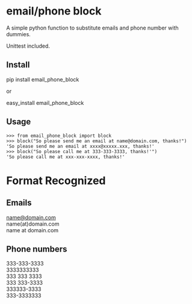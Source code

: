 email/phone block
=================

A simple python function to substitute emails and phone number with dummies.

Unittest included.

Install
-------

pip install email_phone_block 

or

easy_install email_phone_block 


Usage
-----

    >>> from email_phone_block import block
    >>> block("So please send me an email at name@domain.com, thanks!")
    'So please send me an email at xxxx@xxxxx.xxx, thanks!'
    >>> block("So please call me at 333-333-3333, thanks!'")
    'So please call me at xxx-xxx-xxxx, thanks!'


Format Recognized
=================

Emails
------
name@domain.com  
name(at)domain.com   
name at domain.com  
 
Phone numbers
-------------
333-333-3333  
3333333333  
333 333 3333  
333 333-3333  
333333-3333  
333-3333333    
